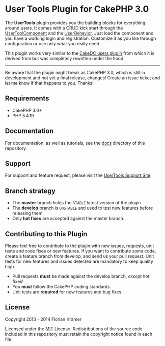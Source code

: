 User Tools Plugin for CakePHP 3.0
=================================

The **UserTools** plugin provides you the building blocks for everything around users. It comes with a CRUD kick start through the [UserToolComponent](src/Controller/Component/UserToolComponent.php) and the [UserBehavior](src/Model/Behavior/UserBehavior.php). Just load the component and you have a working login and registration. Customize it as you like through configuration or use only what you really need.

This plugin works very similar to the [CakeDC users plugin](https://github.com/cakedc/users) from which it is derived from but was completely rewritten under the hood.

---

Be aware that the plugin might break as CakePHP 3.0, which is still in development and not yet a final release, changes! Create an issue ticket and let me know if that happens to you. Thanks!

Requirements
------------

* CakePHP 3.0+
* PHP 5.4.19

Documentation
-------------

For documentation, as well as tutorials, see the [docs](docs/Home.md) directory of this repository.

Support
-------

For support and feature request, please visit the [UserTools Support Site](https://github.com/burzum/cakephp-user-tools/issues).

Branch strategy
-------------

* The **master** branch holds the `STABLE` latest version of the plugin.
* The **develop** branch is `UNSTABLE` and used to test new features before releasing them.
* Only **hot fixes** are accepted against the master branch.

Contributing to this Plugin
---------------------------

Please feel free to contribute to the plugin with new issues, requests, unit tests and code fixes or new features. If you want to contribute some code, create a feature branch from develop, and send us your pull request. Unit tests for new features and issues detected are mandatory to keep quality high.

* Pull requests **must** be made against the develop branch, *except* hot fixes!
* You **must** follow the CakePHP coding standards.
* Unit tests are **required** for new features and bug fixes.

License
-------

Copyright 2013 - 2014 Florian Krämer

Licensed under the [MIT](http://www.opensource.org/licenses/mit-license.php) License. Redistributions of the source code included in this repository must retain the copyright notice found in each file.

